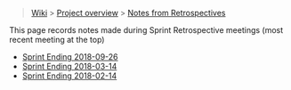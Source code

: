 > [Wiki](Home) > [Project overview](Project-Overview) > [Notes from Retrospectives](RetrospectiveNotes)

This page records notes made during Sprint Retrospective meetings (most recent meeting at the top)

* [Sprint Ending 2018-09-26](Retrospective_Notes_2018.09.26)
* [Sprint Ending 2018-03-14](Retrospective_Notes_2018.03.14)
* [Sprint Ending 2018-02-14](Retrospective_Notes_2018.02.14)
